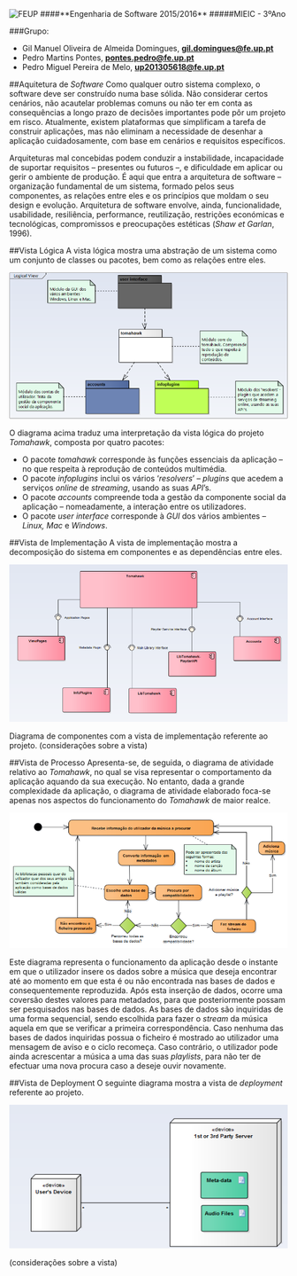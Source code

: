 <img src="https://encrypted-tbn2.gstatic.com/images?q=tbn:ANd9GcQ5v37xur40kL994HczH-li9mzyHP47jhvORpy-vNoHzatPjm11gSvwLVU" alt="FEUP">
####**Engenharia de Software 2015/2016**
#####MIEIC - 3ºAno

###Grupo:
- Gil Manuel Oliveira de Almeida Domingues, **gil.domingues@fe.up.pt** 
- Pedro Martins Pontes, **pontes.pedro@fe.up.pt**
- Pedro Miguel Pereira de Melo, **up201305618@fe.up.pt**

##Aquitetura de *Software*
Como qualquer outro sistema complexo, o software deve ser construído numa base sólida. Não considerar certos cenários, não acautelar problemas comuns ou não ter em conta as consequências a longo prazo de decisões importantes pode pôr um projeto em risco. Atualmente, existem plataformas que simplificam a tarefa de construir aplicações, mas não eliminam a necessidade de desenhar a aplicação cuidadosamente, com base em cenários e requisitos específicos. 

Arquiteturas mal concebidas podem conduzir a instabilidade, incapacidade de suportar requisitos – presentes ou futuros –, e dificuldade em aplicar ou gerir o ambiente de produção. É aqui que entra a arquitetura de software – organização fundamental de um sistema, formado pelos seus componentes, as relações entre eles e os princípios que moldam o seu design e evolução. Arquitetura de software envolve, ainda, funcionalidade, usabilidade, resiliência, performance, reutilização, restrições económicas e tecnológicas, compromissos e preocupações estéticas (*Shaw et Garlan*, 1996).

##Vista Lógica
A vista lógica mostra uma abstração de um sistema como um conjunto de classes ou pacotes, bem como as relações entre eles. 

<img src="https://github.com/pmpontes/tomahawk/blob/master/ESOF-docs/resources/logical.png?raw=true" alt="Logical view.">

O diagrama acima traduz uma interpretação da vista lógica do projeto *Tomahawk*, composta por quatro pacotes:
- O pacote *tomahawk* corresponde às funções essenciais da aplicação – no que respeita à reprodução de conteúdos multimédia.
- O pacote *infoplugins* inclui os vários ‘*resolvers*’ – *plugins* que acedem a serviços *online* de *streaming*, usando as suas *API*’s.
- O pacote *accounts* compreende toda a gestão da componente social da aplicação – nomeadamente, a interação entre os utilizadores.
- O pacote *user interface* corresponde à *GUI* dos vários ambientes – *Linux, Mac* e *Windows*.


##Vista de Implementação
A vista de implementação mostra a decomposição do sistema em componentes e as dependências entre eles. 

<img src="https://github.com/pmpontes/tomahawk/blob/master/ESOF-docs/resources/implementation.png?raw=true" alt="Implementation view.">

Diagrama de componentes com a vista de implementação referente ao projeto. 
(considerações sobre a vista)

##Vista de Processo
Apresenta-se, de seguida, o diagrama de atividade relativo ao *Tomahawk*, no qual se visa representar o comportamento da aplicação aquando da sua execução. No entanto, dada a grande complexidade da aplicação, o diagrama de atividade elaborado foca-se apenas nos aspectos do funcionamento do *Tomahawk* de maior realce.

<img src="https://github.com/pmpontes/tomahawk/blob/master/ESOF-docs/resources/activity_diagram.png?raw=true" alt="Process view.">

Este diagrama representa o funcionamento da aplicação desde o instante em que o utilizador insere os dados sobre a música que deseja encontrar até ao momento em que esta é ou não encontrada nas bases de dados e consequentemente reproduzida. Após esta inserção de dados, ocorre uma coversão destes valores para metadados, para que posteriormente possam ser pesquisados nas bases de dados. As bases de dados são inquiridas de uma forma sequencial, sendo escolhida para fazer o *stream* da música aquela em que se verificar a primeira correspondência. Caso nenhuma das bases de dados inquiridas possua o ficheiro é mostrado ao utilizador uma mensagem de aviso e o ciclo recomeça. Caso contrário, o utilizador pode ainda acrescentar a música a uma das suas *playlists*, para não ter de efectuar uma nova procura caso a deseje ouvir novamente. 

##Vista de Deployment
O seguinte diagrama mostra a vista de *deployment* referente ao projeto.

<img src="https://github.com/pmpontes/tomahawk/blob/master/ESOF-docs/resources/deployment.png?raw=true" alt="Deployment view.">

(considerações sobre a vista)
